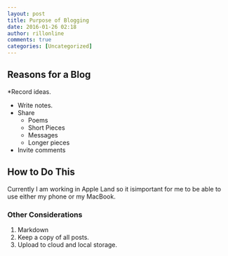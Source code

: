 ```yaml
---
layout: post
title: Purpose of Blogging
date: 2016-01-26 02:18
author: rillonline
comments: true
categories: [Uncategorized]
---
```

## Reasons for a Blog

*Record ideas.
* Write notes.
* Share
  - Poems
  - Short Pieces
  - Messages
  - Longer pieces
* Invite comments

## How to Do This

Currently I am working in Apple Land so it isimportant for me to be able to use either my phone or my MacBook.

### Other Considerations

1. Markdown
2. Keep a copy of all posts.
3. Upload to cloud and local storage.
